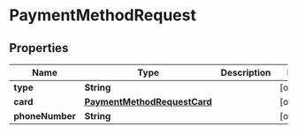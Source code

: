 # PaymentMethodRequest

## Properties
Name | Type | Description | Notes
------------ | ------------- | ------------- | -------------
**type** | **String** |  |  [optional]
**card** | [**PaymentMethodRequestCard**](PaymentMethodRequestCard.md) |  |  [optional]
**phoneNumber** | **String** |  |  [optional]
